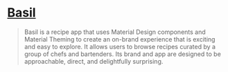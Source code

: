 # [Basil](https://material.io/design/material-studies/basil.html)

> Basil is a recipe app that uses Material Design components and Material Theming to create an on-brand experience that is exciting and easy to explore.
> It allows users to browse recipes curated by a group of chefs and bartenders. Its brand and app are designed to be approachable, direct, and delightfully surprising.